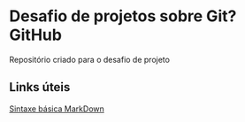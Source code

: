 # Desafio de projetos sobre Git?GitHub
Repositório criado para o desafio de projeto
## Links úteis
[Sintaxe básica MarkDown](https://daringfireball.net/projects/markdown/syntax)
